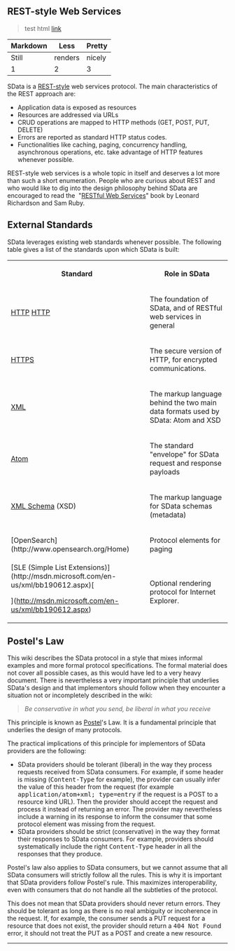 ## REST-style Web Services

>test html [link](http://www.sage.com/)

Markdown | Less | Pretty
--- | --- | ---
Still | renders | nicely
1 | 2 | 3



SData is a
[REST-style](http://en.wikipedia.org/wiki/Representational_State_Transfer)
web services protocol. The main characteristics of the REST approach are:

*   Application data is exposed as resources
*   Resources are addressed via URLs
*   CRUD operations are mapped to HTTP methods (GET, POST, PUT, DELETE)
*   Errors are reported as standard HTTP status codes.
*   Functionalities like caching, paging, concurrency handling, asynchronous
operations, etc. take advantage of HTTP features whenever possible.

REST-style web services is a whole topic in itself and deserves a lot more
than such a short enumeration. People who are curious about REST and who would
like to dig into the design philosophy behind SData are encouraged to read the&nbsp;
"[RESTful Web Services](http://oreilly.com/catalog/9780596529260)"
book by Leonard Richardson and Sam Ruby.

## External Standards

SData leverages existing web standards whenever possible. The following table
gives a list of the standards upon which SData is built:

<table>
<tbody>

<tr>

<th>

Standard

</th>
<th>

Role in SData

</th>

</tr>

<tr>

<td>

[HTTP](http://tools.ietf.org/html/rfc2068/)
<a href="http://tools.ietf.org/html/rfc2068" target="_blank">HTTP</a>

</td>
<td>

The foundation of SData, and of RESTful web services in general

</td>

</tr>

<tr>

<td>

[HTTPS](http://en.wikipedia.org/wiki/HTTP_Secure)

</td>
<td>

The secure version of HTTP, for encrypted communications.

</td>

</tr>

<tr>

<td>

[XML](http://www.w3.org/TR/REC-xml/)

</td>
<td>

The markup language behind the two main data formats used by SData: Atom and
XSD

</td>

</tr>

<tr>

<td>

[Atom](http://atompub.org/)

</td>
<td>

The standard "envelope" for SData request and response payloads

</td>

</tr>

<tr>

<td>

[XML Schema](http://www.w3.org/XML/Schema) (XSD)

</td>
<td>

The markup language for SData schemas (metadata)

</td>

</tr>

<tr>

<td>[OpenSearch](http://www.opensearch.org/Home)</td>
<td>

Protocol elements for paging

</td>

</tr>

<tr>

<td>[SLE (Simple List
Extensions)](http://msdn.microsoft.com/en-us/xml/bb190612.aspx)[

](http://msdn.microsoft.com/en-us/xml/bb190612.aspx)</td>
<td>

Optional rendering protocol for Internet Explorer.

</td>

</tr>

</tbody>
</table>

## Postel's Law

This wiki describes the SData protocol in a style that mixes informal
examples and more formal protocol specifications. The formal material does not
cover all possible cases, as this would have led to a very heavy document. There
is nevertheless a very important principle that underlies SData's design and
that implementors should follow when they encounter a situation not or
incompletely described in the wiki:

> _Be conservative in what you send, be liberal in what you receive_

This principle is known as
[Postel](http://en.wikipedia.org/wiki/Jon_Postel)'s Law. It is a
fundamental principle that underlies the design of many protocols.

The practical implications of this principle for implementors of SData
providers are the following:

*   SData providers should be tolerant (liberal) in the way they process
requests received from SData consumers. For example, if some header is missing
(<tt>Content-Type</tt> for example), the provider can usually infer the value of
this header from the request (for example <tt>application/atom+xml;
type=entry</tt> if the request is a POST to a resource kind URL). Then the
provider should accept the request and process it instead of returning an error.
The provider may nevertheless include a warning in its response to inform the
consumer that some protocol element was missing from the request.
*   SData providers should be strict (conservative) in the way they format their
responses to SData consumers. For example, providers should systematically
include the right <tt>Content-Type</tt> header in all the responses that they
produce.

Postel's law also applies to SData consumers, but we cannot assume that all
SData consumers will strictly follow all the rules. This is why it is important
that SData providers follow Postel's rule. This maximizes interoperability, even
with consumers that do not handle all the subtleties of the protocol.

This does not mean that SData providers should never return
errors. They should be tolerant as long as there is no real ambiguity or
incoherence in the request. If, for example, the consumer sends a PUT request
for a resource that does not exist, the provider should return a <tt>404 Not
Found</tt> error, it should not treat the PUT as a POST and create a new
resource.

* * *